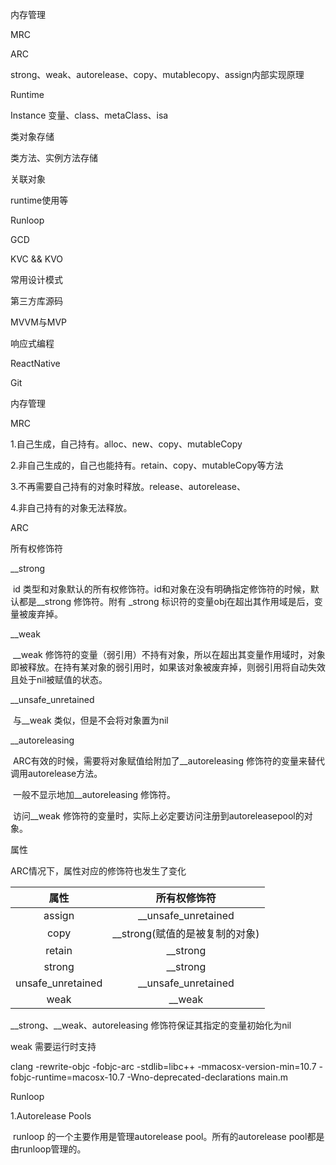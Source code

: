 内存管理

MRC

ARC

strong、weak、autorelease、copy、mutablecopy、assign内部实现原理





Runtime

Instance 变量、class、metaClass、isa

类对象存储

类方法、实例方法存储

关联对象

runtime使用等



Runloop



GCD



KVC && KVO

常用设计模式

第三方库源码

MVVM与MVP

响应式编程

ReactNative

Git





内存管理

MRC

1.自己生成，自己持有。alloc、new、copy、mutableCopy

2.非自己生成的，自己也能持有。retain、copy、mutableCopy等方法

3.不再需要自己持有的对象时释放。release、autorelease、

4.非自己持有的对象无法释放。





ARC

所有权修饰符

  __strong

​	id 类型和对象默认的所有权修饰符。id和对象在没有明确指定修饰符的时候，默认都是__strong 修饰符。附有 _strong 标识符的变量obj在超出其作用域是后，变量被废弃掉。

  __weak

​	__weak 修饰符的变量（弱引用）不持有对象，所以在超出其变量作用域时，对象即被释放。在持有某对象的弱引用时，如果该对象被废弃掉，则弱引用将自动失效且处于nil被赋值的状态。

  __unsafe_unretained

​	与__weak 类似，但是不会将对象置为nil

__autoreleasing 

​	ARC有效的时候，需要将对象赋值给附加了__autoreleasing 修饰符的变量来替代调用autorelease方法。

​	一般不显示地加__autoreleasing 修饰符。

​	访问__weak 修饰符的变量时，实际上必定要访问注册到autoreleasepool的对象。



属性

ARC情况下，属性对应的修饰符也发生了变化

|       属性        |          所有权修饰符          |
| :---------------: | :----------------------------: |
|      assign       |      __unsafe_unretained       |
|       copy        | __strong(赋值的是被复制的对象) |
|      retain       |            __strong            |
|      strong       |            __strong            |
| unsafe_unretained |      __unsafe_unretained       |
|       weak        |             __weak             |

__strong、__weak、autoreleasing 修饰符保证其指定的变量初始化为nil



weak 需要运行时支持

clang -rewrite-objc -fobjc-arc -stdlib=libc++ -mmacosx-version-min=10.7 -fobjc-runtime=macosx-10.7 -Wno-deprecated-declarations main.m





Runloop

1.Autorelease Pools

​	runloop 的一个主要作用是管理autorelease pool。所有的autorelease pool都是由runloop管理的。

